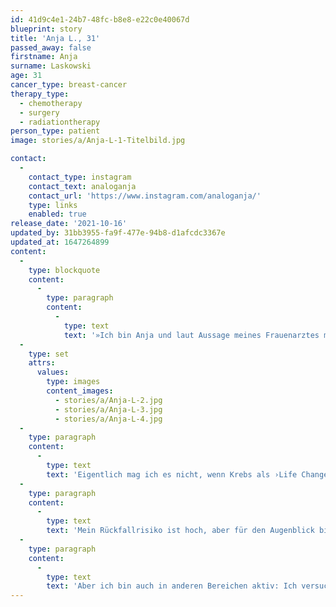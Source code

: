 ```yaml
---
id: 41d9c4e1-24b7-48fc-b8e8-e22c0e40067d
blueprint: story
title: 'Anja L., 31'
passed_away: false
firstname: Anja
surname: Laskowski
age: 31
cancer_type: breast-cancer
therapy_type:
  - chemotherapy
  - surgery
  - radiationtherapy
person_type: patient
image: stories/a/Anja-L-1-Titelbild.jpg

contact:
  -
    contact_type: instagram
    contact_text: analoganja
    contact_url: 'https://www.instagram.com/analoganja/'
    type: links
    enabled: true
release_date: '2021-10-16'
updated_by: 31bb3955-fa9f-477e-94b8-d1afcdc3367e
updated_at: 1647264899
content:
  -
    type: blockquote
    content:
      -
        type: paragraph
        content:
          -
            type: text
            text: '»Ich bin Anja und laut Aussage meines Frauenarztes mit 31 Jahren ›zu jung‹ für Brustkrebs. Trotzdem habe ich im Februar 2020 die Diagnose triple negatives Mammakarzinom erhalten. Hinter mir liegen 17 Monate Therapie: Chemotherapie, mehrere Operationen, Bestrahlungen, Brachytherapie, Tablettenchemotherapie … Viele Tränen, viele Rückschläge, viele Nebenwirkungen, viel Kraft, viel Verlust.'
  -
    type: set
    attrs:
      values:
        type: images
        content_images:
          - stories/a/Anja-L-2.jpg
          - stories/a/Anja-L-3.jpg
          - stories/a/Anja-L-4.jpg
  -
    type: paragraph
    content:
      -
        type: text
        text: 'Eigentlich mag ich es nicht, wenn Krebs als ›Life Changer‹ romantisiert wird. Dennoch hat er mich etwas gelehrt: Nämlich nichts mehr für ›besondere Anlässe‹ zu sparen. Der besondere Anlass ist das Leben. Ich versuche mein Leben so schön wie möglich zu gestalten, so viel Zeit mit meinen Herzmenschen zu verbringen wie nur möglich, so viel zu erleben wie es geht.'
  -
    type: paragraph
    content:
      -
        type: text
        text: 'Mein Rückfallrisiko ist hoch, aber für den Augenblick bin ich krebsfrei. Das fühlt sich an wie ein Bonusleben und ich bin dafür unendlich dankbar. Deshalb versuche ich etwas zurückzugeben: Ich halte Vorlesungen über Patientenkommunikation vor Medizinstudierenden, kläre über Krebsvorsorge auf und engagiere mich in einer Selbsthilfegruppe für junge Erwachsene mit Krebs.'
  -
    type: paragraph
    content:
      -
        type: text
        text: 'Aber ich bin auch in anderen Bereichen aktiv: Ich versuche so nachhaltig wie möglich zu leben, mache viele Kosmetikartikel selbst, bin Veganerin und lasse mich derzeit als Hobby-Imkerin ausbilden, weil Bienen so wichtig für die Umwelt sind. Denn trotz aller Umstände möchte ich dem Krebs nicht die Hauptrolle in meinem Leben geben. Ich bin mehr als meine Diagnose!«'
---
```

